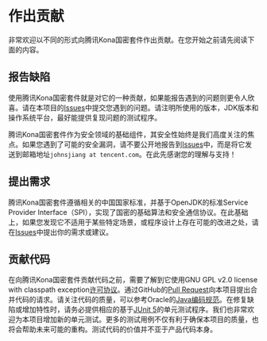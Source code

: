 # 作出贡献

非常欢迎以不同的形式向腾讯Kona国密套件作出贡献。在您开始之前请先阅读下面的内容。

## 报告缺陷
使用腾讯Kona国密套件就是对它的一种贡献，如果能报告遇到的问题则更令人欣喜。请在本项目的[Issues]中提交您遇到的问题。请注明所使用的版本，JDK版本和操作系统平台，最好能提供复现问题的测试程序。

腾讯Kona国密套件作为安全领域的基础组件，其安全性始终是我们高度关注的焦点。如果您遇到了可能的安全漏洞，请不要公开地报告到[Issues]中，而是将它发送到邮箱地址`johnsjiang at tencent.com`。在此先感谢您的理解与支持！

## 提出需求
腾讯Kona国密套件遵循相关的中国国家标准，并基于OpenJDK的标准Service Provider Interface（SPI），实现了国密的基础算法和安全通信协议。在此基础上，如果您发现它不适用于某些特定场景，或程序设计上存在可能的改进之处，请在[Issues]中提出你的需求或建议。

## 贡献代码
在向腾讯Kona国密套件贡献代码之前，需要了解到它使用GNU GPL v2.0 license with classpath exception[许可协议]。通过GitHub的[Pull Request]向本项目提出合并代码的请求。请关注代码的质量，可以参考Oracle的[Java编码规范]。在修复缺陷或增加特性时，请务必提供相应的基于[JUnit 5]的单元测试程序。我们也非常欢迎为本项目增加新的单元测试。更多的测试用例不仅有利于确保本项目的质量，也将会帮助未来可能的重构。测试代码的价值并不亚于产品代码本身。


[Issues]:
<https://github.com/tencent/TencentKonaSMSuite/issues>

[许可协议]:
<LICENSE.txt>

[Pull Request]:
<https://docs.github.com/en/pull-requests>

[Java编码规范]:
<https://www.oracle.com/java/technologies/javase/codeconventions-introduction.html>

[JUnit 5]:
<https://junit.org/junit5>
